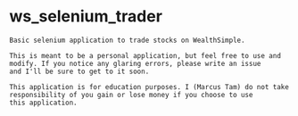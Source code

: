 # ws_selenium_trader

    Basic selenium application to trade stocks on WealthSimple.

    This is meant to be a personal application, but feel free to use and modify. If you notice any glaring errors, please write an issue
    and I'll be sure to get to it soon.

    This application is for education purposes. I (Marcus Tam) do not take responsibility of you gain or lose money if you choose to use
    this application.
